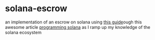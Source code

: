 # solana-escrow

an implementation of an escrow on solana using [this guide](https://paulx.dev/2021/01/14/programming-on-solana-an-introduction)ough this awesome article [programming solana](https://paulx.dev/blog/2021/01/14/programming-on-solana-an-introduction/) as I ramp up my knowledge of the solana ecosystem